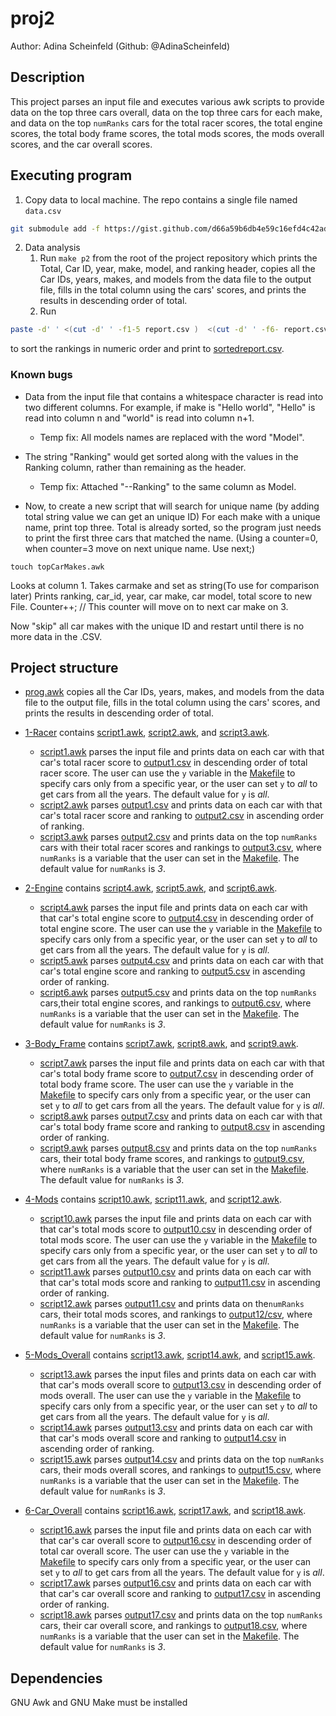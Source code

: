 # proj2

Author: Adina Scheinfeld (Github: @AdinaScheinfeld)

## Description

This project parses an input file and executes various awk scripts to provide data on the top three cars overall, data on the top three cars for each make, and data on the top `numRanks` cars for the total racer scores, the total engine scores, the total body frame scores, the total mods scores, the mods overall scores, and the car overall scores.

## Executing program

1. Copy data to local machine. The repo contains a single file named `data.csv`

```sh
git submodule add -f https://gist.github.com/d66a59b6db4e59c16efd4c42ad411f8e.git data
```

2. Data analysis 
	1. Run `make p2` from the root of the project repository which prints the Total, Car ID, year, make, model, and ranking header, copies all the Car IDs, years, makes, and models from the data file to the output file, fills in the total column using the cars' scores, and prints the results in descending order of total. 
	2. Run 
```sh
paste -d' ' <(cut -d' ' -f1-5 report.csv )  <(cut -d' ' -f6- report.csv |sort -n) >sortedreport.csv
```
to sort the rankings in numeric order and print to [sortedreport.csv](sortedreport.csv).

### Known bugs

- Data from the input file that contains a whitespace character is read into two different columns. For example, if make is "Hello world", "Hello" is read into column n and "world" is read into column n+1. 
	- Temp fix: All models names are replaced with the word "Model".

- The string "Ranking" would get sorted along with the values in the Ranking column, rather than remaining as the header. 
	- Temp fix: Attached "--Ranking" to the same column as Model.

- Now, to create a new script that will search for unique name (by adding total string value we can get an unique ID)
For each make with a unique name, print top three. Total is already sorted, so the program just needs to
print the first three cars that matched the name. (Using a counter=0, when counter=3 move on next unique name. Use next;)

`touch topCarMakes.awk`

Looks at column 1. Takes carmake and set as string(To use for comparison later)
Prints ranking, car_id, year, car make, car model, total score to new File.
Counter++; // This counter will move on to next car make on 3.

Now "skip" all car makes with the unique ID and restart until there is no more data in the .CSV.


## Project structure

- [prog.awk](prog.awk) copies all the Car IDs, years, makes, and models from the data file to the output file, fills in the total column using the cars' scores, and prints the results in descending order of total.

- [1-Racer](1-Racer) contains [script1.awk](1-Racer/script1.awk), [script2.awk](1-Racer/script2.awk), and [script3.awk](1-Racer/script3.awk). 
	- [script1.awk](1-Racer/script1.awk) parses the input file and prints data on each car with that car's total racer score to [output1.csv](1-Racer/output1.csv) in descending order of total racer score. The user can use the `y` variable in the [Makefile](../Makefile) to specify cars only from a specific year, or the user can set `y` to _all_ to get cars from all the years. The default value for `y` is _all_.
	- [script2.awk](1-Racer/script2.awk) parses [output1.csv](1-Racer/output1.csv) and prints data on each car with that car's total racer score and ranking to [output2.csv](1-Racer/output2.csv) in ascending order of ranking.
	- [script3.awk](1-Racer/script3.awk) parses [output2.csv](1-Racer/output2.csv) and prints data on the top `numRanks` cars with their total racer scores and rankings to [output3.csv](1-Racer/output3.csv), where `numRanks` is a variable that the user can set in the [Makefile](../Makefile). The default value for `numRanks` is _3_. 
 
- [2-Engine](2-Engine) contains [script4.awk](2-Engine/script4.awk), [script5.awk](2-Engine/script5.awk), and [script6.awk](2-Engine/script6.awk). 
	- [script4.awk](2-Engine/script4.awk) parses the input file and prints data on each car with that car's total engine score to [output4.csv](2-Engine/output4.csv) in descending order of total engine score. The user can use the `y` variable in the [Makefile](../Makefile) to specify cars only from a specific year, or the user can set `y` to _all_ to get cars from all the years. The default value for `y` is _all_.
	- [script5.awk](2-Engine/script5.awk) parses [output4.csv](2-Engine/output4.csv) and prints data on each car with that car's total engine score and ranking to [output5.csv](2-Engine/output5.csv) in ascending order of ranking.
	- [script6.awk](2-Engine/script6.awk) parses [output5.csv](2-Engine/output5.csv) and prints data on the top `numRanks` cars,their total engine scores, and rankings to [output6.csv](2-Engine/output6.csv), where `numRanks` is a variable that the user can set in the [Makefile](../Makefile). The default value for `numRanks` is _3_. 

- [3-Body_Frame](3-Body_Frame) contains [script7.awk](3-Body_Frame/script7.awk), [script8.awk](3-Body_Frame/script8.awk), and [script9.awk](3-Body_Frame/script9.awk). 
	- [script7.awk](3-Body_Frame/script7.awk) parses the input file and prints data on each car with that car's total body frame score to [output7.csv](3-Body_Frame/output7.csv) in descending order of total body frame score. The user can use the `y` variable in the [Makefile](../Makefile) to specify cars only from a specific year, or the user can set `y` to _all_ to get cars from all the years. The default value for `y` is _all_.
	- [script8.awk](3-Body_Frame/script8.awk) parses [output7.csv](3-Body_Frame/output7.csv) and prints data on each car with that car's total body frame score and ranking to [output8.csv](3-Body_Frame/output8.csv) in ascending order of ranking.
	- [script9.awk](3-Body_Frame/script9.awk) parses [output8.csv](3-Body_Frame/output8.csv) and prints data on the top `numRanks` cars, their total body frame scores, and rankings to [output9.csv](3-Body_Frame/output9.csv), where `numRanks` is a variable that the user can set in the [Makefile](../Makefile). The default value for `numRanks` is _3_. 

- [4-Mods](4-Mods) contains [script10.awk](4-Mods/script10.awk), [script11.awk](4-Mods/script11.awk), and [script12.awk](4-Mods/script12.awk). 
	- [script10.awk](4-Mods/script10.awk) parses the input file and prints data on each car with that car's total mods score to [output10.csv](4-Mods/output10.csv) in descending order of total mods score. The user can use the `y` variable in the [Makefile](../Makefile) to specify cars only from a specific year, or the user can set `y` to _all_ to get cars from all the years. The default value for `y` is _all_.
	- [script11.awk](4-Mods/script11.awk) parses [output10.csv](4-Mods/output10.csv) and prints data on each car  with that car's total mods score and ranking to [output11.csv](4-Mods/output11.csv) in ascending order of ranking.
	- [script12.awk](4-Mods/script12.awk) parses [output11.csv](4-Mods/output11.csv) and prints data on the`numRanks` cars, their total mods scores, and rankings to [output12/csv](4-Mods/output12.csv), where `numRanks` is a variable that the user can set in the [Makefile](../Makefile). The default value for `numRanks` is _3_. 

- [5-Mods_Overall](5-Mods_Overall) contains [script13.awk](5-Mods_Overall/script13.awk), [script14.awk](5-Mods_Overall/script14.awk), and [script15.awk](5-Mods_Overall/script15.awk). 
	- [script13.awk](5-Mods_Overall/script13.awk) parses the input files and prints data on each car with that car's mods overall score to [output13.csv](5-Mods_Overall/output13.csv) in descending order of mods overall. The user can use the `y` variable in the [Makefile](../Makefile) to specify cars only from a specific year, or the user can set `y` to _all_ to get cars from all the years. The default value for `y` is _all_.
	- [script14.awk](5-Mods_Overall/script14.awk) parses [output13.csv](5-Mods_Overall/output13.csv) and prints data on each car with that car's mods overall score and ranking to [output14.csv](5-Mods_Overall/output14.csv) in ascending order of ranking.
	- [script15.awk](5-Mods_Overall/script15.awk) parses [output14.csv](5-Mods_Overall/output14.csv) and prints data on the top `numRanks` cars, their mods overall scores, and rankings to [output15.csv](5-Mods_Overall/output15.csv), where `numRanks` is a variable that the user can set in the [Makefile](../Makefile). The default value for `numRanks` is _3_. 

- [6-Car_Overall](6-Car_Overall) contains [script16.awk](6-Car_Overall/script16.awk), [script17.awk](6-Car_Overall/script17.awk), and [script18.awk](6-Car_Overall/script18.awk). 
	- [script16.awk](6-Car_Overall/script16.awk) parses the input file and prints data on each car with that car's car overall score to [output16.csv](6-Car_Overall/output16.csv) in descending order of total car overall score. The user can use the `y` variable in the [Makefile](../Makefile) to specify cars only from a specific year, or the user can set `y` to _all_ to get cars from all the years. The default value for `y` is _all_.
	- [script17.awk](6-Car_Overall/script17.awk) parses [output16.csv](6-Car_Overall/output16.csv) and prints data on each car with that car's car overall score and ranking to [output17.csv](6-Car_Overall/output17.csv) in ascending order of ranking.
	- [script18.awk](6-Car_Overall/script18.awk) parses [output17.csv](6-Car_Overall/output17.csv) and prints data on the top `numRanks` cars, their car overall score, and rankings to [output18.csv](6-Car_Overall/output18.csv), where `numRanks` is a variable that the user can set in the [Makefile](../Makefile). The default value for `numRanks` is _3_. 

## Dependencies

GNU Awk and GNU Make must be installed


